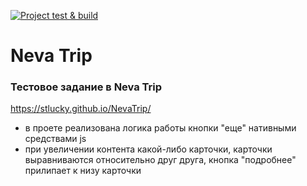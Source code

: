 [![Project test & build](https://github.com/stLucky/NevaTrip/actions/workflows/main.yml/badge.svg)](https://github.com/stLucky/NevaTrip/actions/workflows/main.yml)
# Neva Trip
### Тестовое задание в Neva Trip
https://stlucky.github.io/NevaTrip/
* в проете реализована логика работы кнопки "еще" нативными средствами js
* при увеличении контента какой-либо карточки, карточки выравниваются относительно друг друга, кнопка "подробнее" прилипает к низу карточки
